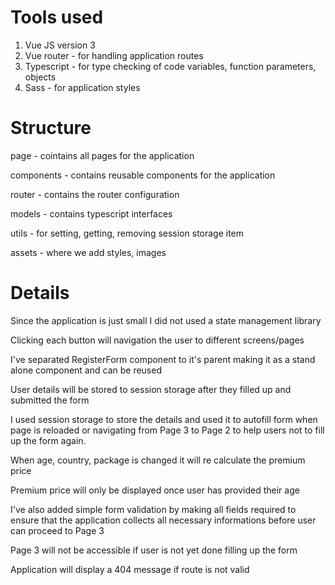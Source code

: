 # Tools used
1. Vue JS version 3
2. Vue router - for handling application routes
3. Typescript - for type checking of code variables, function parameters, objects
4. Sass - for application styles

# Structure
page - cointains all pages for the application

components - contains reusable components for the application

router - contains the router configuration

models - contains typescript interfaces

utils - for setting, getting, removing session storage item

assets - where we add styles, images

# Details

Since the application is just small I did not used a state management library

Clicking each button will navigation the user to different screens/pages

I've separated RegisterForm component to it's parent making it as a stand alone component and can be reused

User details will be stored to session storage after they filled up and submitted the form

I used session storage to store the details and used it to autofill form when page is reloaded or navigating from Page 3 to Page 2 to help users not to fill up the form again.

When age, country, package is changed it will re calculate the premium price

Premium price will only be displayed once user has provided their age

I've also added simple form validation by making all fields required to ensure that the application collects all necessary informations before user can proceed to Page 3

Page 3 will not be accessible if user is not yet done filling up the form

Application will display a 404 message if route is not valid
